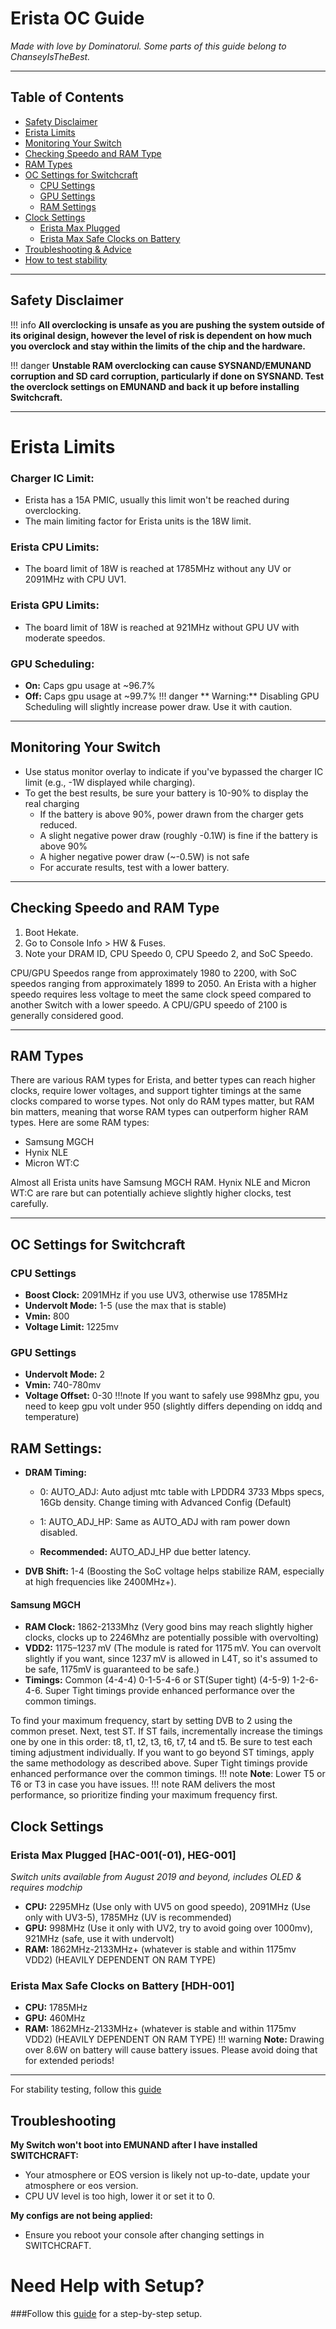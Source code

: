 # Erista OC Guide

*Made with love by Dominatorul. Some parts of this guide belong to ChanseyIsTheBest.*

---

## Table of Contents
- [Safety Disclaimer](#safety-disclaimer)
- [Erista Limits](#erista-limits)
- [Monitoring Your Switch](#monitoring-your-switch)
- [Checking Speedo and RAM Type](#checking-speedo-and-ram-type)
- [RAM Types](#ram-types)
- [OC Settings for Switchcraft](#oc-settings-for-switchcraft)
   - [CPU Settings](#cpu-settings)
   - [GPU Settings](#gpu-settings)
   - [RAM Settings](#ram-settings)
- [Clock Settings](#clock-settings)
   - [Erista Max Plugged](#erista-max-plugged-hac-001-01-heg-001)
   - [Erista Max Safe Clocks on Battery](#erista-max-safe-clocks-on-battery-hdh-001)
- [Troubleshooting & Advice](#troubleshooting)
- [How to test stability](https://rentry.co/howtoteststability)
---

## Safety Disclaimer
!!! info **All overclocking is unsafe as you are pushing the system outside of its original design, however the level of risk is dependent on how much you overclock and stay within the limits of the chip and the hardware.**

!!! danger **Unstable RAM overclocking can cause SYSNAND/EMUNAND corruption and SD card corruption, particularly if done on SYSNAND. Test the overclock settings on EMUNAND and back it up before installing Switchcraft.**

---

# Erista Limits

### Charger IC Limit:
- Erista has a 15A PMIC, usually this limit won't be reached during overclocking.
- The main limiting factor for Erista units is the 18W limit.

### Erista CPU Limits:
- The board limit of 18W is reached at 1785MHz without any UV or 2091MHz with CPU UV1.

### Erista GPU Limits:
- The board limit of 18W is reached at 921MHz without GPU UV with moderate speedos.

### GPU Scheduling:
- **On:** Caps gpu usage at ~96.7%
- **Off:** Caps gpu usage at  ~99.7%
!!! danger  ** Warning:** Disabling GPU Scheduling will slightly increase power draw. Use it with caution.

---

## Monitoring Your Switch
- Use status monitor overlay to indicate if you've bypassed the charger IC limit (e.g., -1W displayed while charging).
- To get the best results, be sure your battery is 10-90% to display the real charging
    - If the battery is above 90%, power drawn from the charger gets reduced.
    - A slight negative power draw (roughly -0.1W) is fine if the battery is above 90%
    - A higher negative power draw (~-0.5W) is not safe
    - For accurate results, test with a lower battery.

---

## Checking Speedo and RAM Type

1. Boot Hekate.
2. Go to Console Info > HW & Fuses.
3. Note your DRAM ID, CPU Speedo 0, CPU Speedo 2, and SoC Speedo.

CPU/GPU Speedos range from approximately 1980 to 2200, with SoC speedos ranging from approximately 1899 to 2050. An Erista with a higher speedo requires less voltage to meet the same clock speed compared to another Switch with a lower speedo. A CPU/GPU speedo of 2100 is generally considered good.

---

## RAM Types

There are various RAM types for Erista, and better types can reach higher clocks, require lower voltages, and support tighter timings at the same clocks compared to worse types. Not only do RAM types matter, but RAM bin matters, meaning that worse RAM types can outperform higher RAM types. Here are some RAM types:

- Samsung MGCH
- Hynix NLE
- Micron WT:C

Almost all Erista units have Samsung MGCH RAM. Hynix NLE and Micron WT:C are rare but can potentially achieve slightly higher clocks, test carefully.

---

## OC Settings for Switchcraft

### CPU Settings
- **Boost Clock:** 2091MHz if you use UV3, otherwise use 1785MHz
- **Undervolt Mode:** 1-5 (use the max that is stable)
- **Vmin:** 800
- **Voltage Limit:** 1225mv

### GPU Settings
- **Undervolt Mode:** 2
- **Vmin:** 740-780mv
- **Voltage Offset:** 0-30
!!!note If you want to safely use 998Mhz gpu, you need to keep gpu volt under 950 (slightly differs depending on iddq and temperature)
## RAM Settings:
- **DRAM Timing:**
  - 0: AUTO_ADJ: Auto adjust mtc table with LPDDR4 3733 Mbps specs, 16Gb density. Change timing with Advanced Config (Default)
  - 1: AUTO_ADJ_HP: Same as AUTO_ADJ with ram power down disabled.

  - **Recommended:** AUTO_ADJ_HP due better latency.

- **DVB Shift:** 1-4 (Boosting the SoC voltage helps stabilize RAM, especially at high frequencies like 2400MHz+).
#### Samsung MGCH
- **RAM Clock:** 1862-2133Mhz (Very good bins may reach slightly higher clocks, clocks up to 2246Mhz are potentially possible with overvolting)
- **VDD2:** 1175–1237 mV (The module is rated for 1175 mV. You can overvolt slightly if you want, since 1237 mV is allowed in L4T, so it's assumed to be safe, 1175mV is guaranteed to be safe.)
- **Timings:** Common (4-4-4) 0-1-5-4-6 or ST(Super tight) (4-5-9) 1-2-6-4-6. Super Tight timings provide enhanced performance over the common timings.

To find your maximum frequency, start by setting DVB to 2 using the common preset. Next, test ST. If ST fails, incrementally increase the timings one by one in this order: t8, t1, t2, t3, t6, t7, t4 and t5. Be sure to test each timing adjustment individually. If you want to go beyond ST timings, apply the same methodology as described above.
Super Tight timings provide enhanced performance over the common timings.
!!! note **Note**: Lower T5 or T6 or T3 in case you have issues.
!!! note RAM delivers the most performance, so prioritize finding your maximum frequency first.


## Clock Settings

### Erista Max Plugged [HAC-001(-01), HEG-001]
*Switch units available from August 2019 and beyond, includes OLED & requires modchip*
- **CPU:** 2295MHz (Use only with UV5 on good speedo), 2091MHz (Use only with UV3-5), 1785MHz (UV is recommended)
- **GPU:** 998MHz (Use it only with UV2, try to avoid going over 1000mv), 921MHz (safe, use it with undervolt)
- **RAM:** 1862MHz-2133MHz+ (whatever is stable and within 1175mv VDD2) (HEAVILY DEPENDENT ON RAM TYPE)

### Erista Max Safe Clocks on Battery [HDH-001]
- **CPU:** 1785MHz
- **GPU:** 460MHz
- **RAM:** 1862MHz-2133MHz+ (whatever is stable and within 1175mv VDD2) (HEAVILY DEPENDENT ON RAM TYPE)
!!! warning **Note:** Drawing over 8.6W on battery will cause battery issues. Please avoid doing that for extended periods!

---

For stability testing, follow this [guide](https://rentry.co/howtoteststability/)

## Troubleshooting

**My Switch won't boot into EMUNAND after I have installed SWITCHCRAFT:**
- Your atmosphere or EOS version is likely not up-to-date, update your atmosphere or eos version.
- CPU UV level is too high, lower it or set it to 0.

**My configs are not being applied:**
- Ensure you reboot your console after changing settings in SWITCHCRAFT.

# Need Help with Setup?

###Follow this [guide](https://rentry.co/howtoget60fps) for a step-by-step setup.

